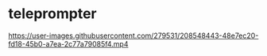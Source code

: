 # teleprompter


https://user-images.githubusercontent.com/279531/208548443-48e7ec20-fd18-45b0-a7ea-2c77a79085f4.mp4

